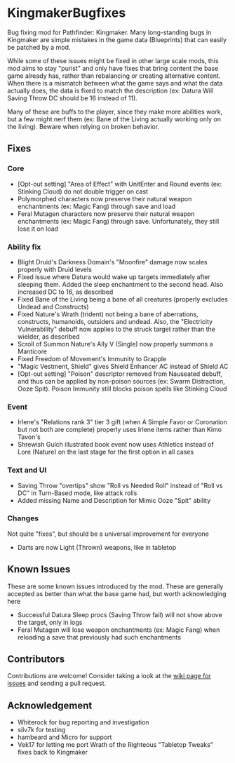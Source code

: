 # KingmakerBugfixes

Bug fixing mod for Pathfinder: Kingmaker. Many long-standing bugs in Kingmaker are simple mistakes in the game data (Blueprints) that can easily be patched by a mod.

While some of these issues might be fixed in other large scale mods, this mod aims to stay "purist" and only have fixes that bring content the base game already has, rather than rebalancing or creating alternative content. When there is a mismatch between what the game says and what the data actually does, the data is fixed to match the description (ex: Datura Will Saving Throw DC should be 16 instead of 11).

Many of these are buffs to the player, since they make more abilities work, but a few might nerf them (ex: Bane of the Living actually working only on the living). Beware when relying on broken behavior.

## Fixes

### Core
- [Opt-out setting] "Area of Effect" with UnitEnter and Round events (ex: Stinking Cloud) do not double trigger on cast
- Polymorphed characters now preserve their natural weapon enchantments (ex: Magic Fang) through save and load
- Feral Mutagen characters now preserve their natural weapon enchantments (ex: Magic Fang) through save. Unfortunately, they still lose it on load

### Ability fix

- Blight Druid's Darkness Domain's "Moonfire" damage now scales properly with Druid levels
- Fixed issue where Datura would wake up targets immediately after sleeping them. Added the sleep enchantment to the second head. Also increased DC to 16, as described
- Fixed Bane of the Living being a bane of all creatures (properly excludes Undead and Constructs)
- Fixed Nature's Wrath (trident) not being a bane of aberrations, constructs, humanoids, outsiders and undead. Also, the "Electricity Vulnerability" debuff now applies to the struck target rather than the wielder, as described
- Scroll of Summon Nature's Ally V (Single) now properly summons a Manticore
- Fixed Freedom of Movement's Immunity to Grapple
- "Magic Vestment, Shield" gives Shield Enhancer AC instead of Shield AC
- [Opt-out setting] "Poison" descriptor removed from Nauseated debuff, and thus can be applied by non-poison sources (ex: Swarm Distraction, Ooze Spit). Poison Immunity still blocks poison spells like Stinking Cloud

### Event

- Irlene's "Relations rank 3" tier 3 gift (when A Simple Favor or Coronation but not both are complete) properly uses Irlene items rather than Kimo Tavon's
- Shrewish Gulch illustrated book event now uses Athletics instead of Lore (Nature) on the last stage for the first option in all cases

### Text and UI

- Saving Throw "overtips" show "Roll vs Needed Roll" instead of "Roll vs DC" in Turn-Based mode, like attack rolls
- Added missing Name and Description for Mimic Ooze "Spit" ability

### Changes

Not quite "fixes", but should be a universal improvement for everyone

- Darts are now Light (Thrown) weapons, like in tabletop

## Known Issues

These are some known issues introduced by the mod. These are generally accepted as better than what the base game had, but worth acknowledging here

- Successful Datura Sleep procs (Saving Throw fail) will not show above the target, only in logs
- Feral Mutagen will lose weapon enchantments (ex: Magic Fang) when reloading a save that previously had such enchantments

## Contributors

Contributions are welcome! Consider taking a look at the [wiki page for issues](https://www.github.com/KABoissonneault/KingmakerBugfixes/wiki/Issues-to-fix) and sending a pull request.

## Acknowledgement

- Whiterock for bug reporting and investigation
- silv7k for testing
- hambeard and Micro for support
- Vek17 for letting me port Wrath of the Righteous "Tabletop Tweaks" fixes back to Kingmaker
